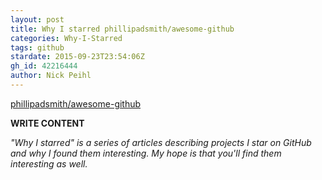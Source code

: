 ```yaml
---
layout: post
title: Why I starred phillipadsmith/awesome-github
categories: Why-I-Starred
tags: github
stardate: 2015-09-23T23:54:06Z
gh_id: 42216444
author: Nick Peihl
---
```


[phillipadsmith/awesome-github](star.repo.html_url)

**WRITE CONTENT**

*"Why I starred" is a series of articles describing projects I star on GitHub and why I found them interesting. My hope is that you'll find them interesting as well.*

